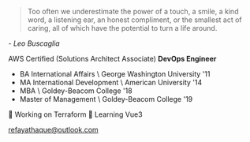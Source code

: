 > Too often we underestimate the power of a touch, a smile, a kind word, a listening ear, an honest compliment, or the smallest act of caring, all of which have the potential to turn a life around.

*- Leo Buscaglia*

AWS Certified (Solutions Architect Associate) **DevOps Engineer**

* BA International Affairs \ George Washington University '11
* MA International Development \ American University '14
* MBA \ Goldey-Beacom College '18
* Master of Management \ Goldey-Beacom College '19

🔭 Working on Terraform
🌱 Learning Vue3

refayathaque@outlook.com
